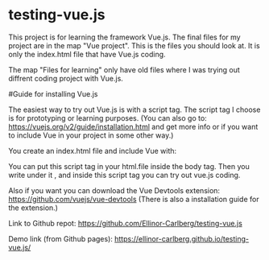 # testing-vue.js
This project is for learning the framework Vue.js.
The final files for my project are in the map "Vue project". This is the files you should look at. It is only the index.html file that have Vue.js coding.

The map "Files for learning" only have old files where I was trying out diffrent coding project with Vue.js.


#Guide for installing Vue.js

The easiest way to try out Vue.js is with a script tag. The script tag I choose is for prototyping or learning purposes. (You can also go to: 
https://vuejs.org/v2/guide/installation.html and get more info or if you want to include Vue in your project in some other way.)


You create an index.html file and include Vue with:
<script src="https://cdn.jsdelivr.net/npm/vue/dist/vue.js"></script>

You can put this script tag in your html.file inside the body tag. Then you write under it <script></script>, and inside this script tag you can try out vue.js coding.


Also if you want you can download the Vue Devtools extension:
https://github.com/vuejs/vue-devtools
(There is also a installation guide for the extension.)

Link to Github repot:
https://github.com/Ellinor-Carlberg/testing-vue.js

Demo link (from Github pages):
https://ellinor-carlberg.github.io/testing-vue.js/
